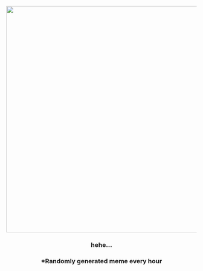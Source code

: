 <p align="center">
        <img src="https://i.redd.it/zny961qrh03a1.jpg" width="600" height="600">
        </p>
        <h3 align="center">hehe...</h3>
        <h3 align="center">*Randomly generated meme every hour</h3>
    
